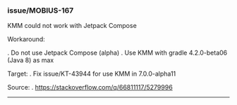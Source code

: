 ### issue/MOBIUS-167

KMM could not work with Jetpack Compose

Workaround: 

 . Do not use Jetpack Compose (alpha)
 . Use KMM with gradle 4.2.0-beta06 (Java 8) as max

Target:
 . Fix issue/KT-43944 for use KMM in 7.0.0-alpha11

Source: 
 . https://stackoverflow.com/q/66811117/5279996
___